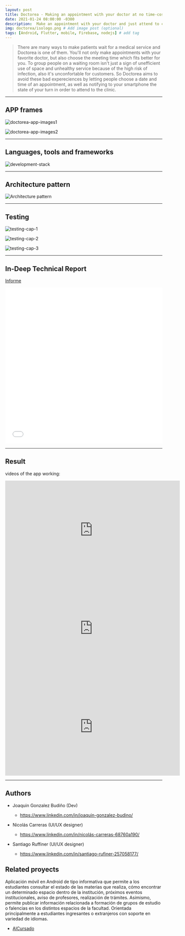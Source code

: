 ```yaml
---
layout: post
title: Doctorea - Making an appointment with your doctor at no time-cost
date: 2021-01-24 08:00:00 -0300
description:  Make an appointment with your doctor and just attend to clinic at exact time, without waiting sitted for your turn in a waiting room # Add post description (optional)
img: doctorea/isologo.png # Add image post (optional)
tags: [Android, Flutter, mobile, Firebase, nodejs] # add tag
---
```


> There are many ways to make patients wait for a medical service and Doctorea is one of them. You'll not only make appointments with your favorite doctor, but also choose the meeting time which fits better for you. To group people on a waiting room isn't just a sign of unefficient use of space and unhealthy service because of the high risk of infection, also it's unconfortable for customers. So Doctorea aims to avoid these bad expereciences by letting people choose a date and time of an appointment, as well as notifying to your smartphone the state of your turn in order to attend to the clinic.

---

## APP frames

![doctorea-app-images1]({{site.baseurl}}/assets/img/doctorea/imagenes_doctorea1.jpg)

![doctorea-app-images2]({{site.baseurl}}/assets/img/doctorea/imagenes_doctorea2.jpg)

---

## Languages, tools and frameworks

![development-stack]({{site.baseurl}}/assets/img/doctorea/herramientas.jpg)

---
## Architecture pattern

![Architecture pattern]({{site.baseurl}}/assets/img/doctorea/arquitectura.jpg)

---
## Testing

![testing-cap-1]({{site.baseurl}}/assets/img/doctorea/testing1.jpg)

![testing-cap-2]({{site.baseurl}}/assets/img/doctorea/testing2.jpg)

![testing-cap-3]({{site.baseurl}}/assets/img/doctorea/testing3.jpg)

---

## In-Deep Technical Report

[Informe](https://drive.google.com/uc?id=10tgfNU4k6MxMlnTvNvLYjJxrpPNjGqea&export=download&authuser=0 )

<embed src="{{site.baseurl}}/assets/docs/doctorea/doctorea_Gonzalez_Budino_Joaquin.pdf#toolbar=0&navpanes=0&scrollbar=0" type="application/pdf" width="100%" height="500px" />

---

## Result

videos of the app working:
<iframe width="560" height="315" src="https://www.youtube.com/embed/SpqmoVr2D5g" frameborder="0" allow="accelerometer; autoplay; clipboard-write; encrypted-media; gyroscope; picture-in-picture" allowfullscreen></iframe>

<iframe width="560" height="315" src="https://www.youtube.com/embed/3v28mLeK1Ho" frameborder="0" allow="accelerometer; autoplay; clipboard-write; encrypted-media; gyroscope; picture-in-picture" allowfullscreen></iframe>

<iframe width="560" height="315" src="https://www.youtube.com/embed/jKPIX3_ZcuI" frameborder="0" allow="accelerometer; autoplay; clipboard-write; encrypted-media; gyroscope; picture-in-picture" allowfullscreen></iframe>

---

## Authors

- Joaquin Gonzalez Budiño (Dev)
  - <https://www.linkedin.com/in/joaquin-gonzalez-budino/>

- Nicolás Carreras (UI/UX designer)
  - <https://www.linkedin.com/in/nicolás-carreras-68760a190/>

- Santiago Ruffiner (UI/UX designer)
  - <https://www.linkedin.com/in/santiago-rufiner-257058177/>

## Related proyects

Aplicación móvil en Android de tipo informativa que permite a los estudiantes consultar el estado de las materias que realiza, cómo encontrar un determinado espacio dentro de la institución, próximos eventos institucionales, aviso de profesores, realización de trámites. Asimismo, permite publicar información relacionada a formación de grupos de estudio o falencias en los distintos espacios de la facultad.
Orientada principalmente a estudiantes ingresantes o extranjeros con soporte en variedad de idiomas.

- [AlCursado]({{site.baseurl}}/AlCursado/)
